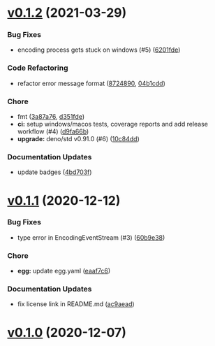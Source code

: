 # [v0.1.2](https://github.com/c4spar/deno-fast-forward/compare/0.1.1...0.1.2) (2021-03-29)

### Bug Fixes

- encoding process gets stuck on windows (#5)
  ([6201fde](https://github.com/c4spar/deno-fast-forward/commit/6201fde))

### Code Refactoring

- refactor error message format
  ([8724890](https://github.com/c4spar/deno-fast-forward/commit/8724890),
  [04b1cdd](https://github.com/c4spar/deno-fast-forward/commit/04b1cdd))

### Chore

- fmt ([3a87a76](https://github.com/c4spar/deno-fast-forward/commit/3a87a76),
  [d351fde](https://github.com/c4spar/deno-fast-forward/commit/d351fde))
- **ci:** setup windows/macos tests, coverage reports and add release workflow
  (#4) ([d9fa66b](https://github.com/c4spar/deno-fast-forward/commit/d9fa66b))
- **upgrade:** deno/std v0.91.0 (#6)
  ([10c84dd](https://github.com/c4spar/deno-fast-forward/commit/10c84dd))

### Documentation Updates

- update badges ([4bd703f](https://github.com/c4spar/deno-fast-forward/commit/4bd703f))

# [v0.1.1](https://github.com/c4spar/deno-fast-forward/compare/0.1.0...60b9e38) (2020-12-12)

### Bug Fixes

- type error in EncodingEventStream (#3)
  ([60b9e38](https://github.com/c4spar/deno-fast-forward/commit/60b9e38))

### Chore

- **egg:** update egg.yaml
  ([eaaf7c6](https://github.com/c4spar/deno-fast-forward/commit/eaaf7c6))

### Documentation Updates

- fix license link in README.md
  ([ac9aead](https://github.com/c4spar/deno-fast-forward/commit/ac9aead))

# [v0.1.0](https://github.com/c4spar/deno-fast-forward/compare/a4660e0...v0.1.0) (2020-12-07)
